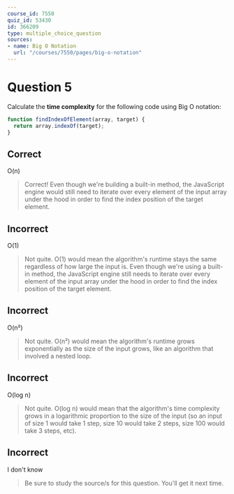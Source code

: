 ```yaml
---
course_id: 7550
quiz_id: 53430
id: 366209
type: multiple_choice_question
sources:
- name: Big O Notation
  url: "/courses/7550/pages/big-o-notation"
---
```


# Question 5

Calculate the **time complexity** for the following code using Big O notation:

```javascript
function findIndexOfElement(array, target) {
  return array.indexOf(target);
}
```

## Correct

O(n)

> Correct! Even though we're building a built-in method, the JavaScript engine
> would still need to iterate over every element of the input array under the hood
> in order to find the index position of the target element.

## Incorrect

O(1)

> Not quite. O(1) would mean the algorithm's runtime stays the same regardless of
> how large the input is. Even though we're using a built-in method, the
> JavaScript engine still needs to iterate over every element of the input array
> under the hood in order to find the index position of the target element.

## Incorrect

O(n²)

> Not quite. O(n²) would mean the algorithm's runtime grows exponentially as the
> size of the input grows, like an algorithm that involved a nested loop.

## Incorrect

O(log n)

> Not quite. O(log n) would mean that the algorithm's time complexity grows in a
> logarithmic proportion to the size of the input (so an input of size 1 would
> take 1 step, size 10 would take 2 steps, size 100 would take 3 steps, etc).

## Incorrect

I don't know

> Be sure to study the source/s for this question. You'll get it next time.
